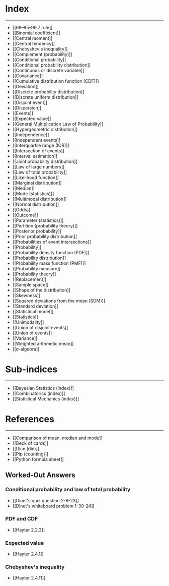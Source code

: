 # Index
---
- [[68–95–99.7 rule]]
- [[Binomial coefficient]]
- [[Central moment]]
- [[Central tendency]]
- [[Chebyshev's inequality]]
- [[Complement (probability)]]
- [[Conditional probability]]
- [[Conditional probability distribution]]
- [[Continuous or discrete variable]]
- [[Covariance]]
- [[Cumulative distribution function (CDF)]]
- [[Deviation]]
- [[Discrete probability distribution]]
- [[Discrete uniform distribution]]
- [[Disjoint event]]
- [[Dispersion]]
- [[Events]]
- [[Expected value]]
- [[General Multiplication Law of Probability]]
- [[Hypergeometric distribution]]
- [[Independence]]
- [[Independent events]]
- [[Interquartile range (IQR)]]
- [[Intersection of events]]
- [[Interval estimation]]
- [[Joint probability distribution]]
- [[Law of large numbers]]
- [[Law of total probability]]
- [[Likelihood function]]
- [[Marginal distribution]]
- [[Median]]
- [[Mode (statistics)]]
- [[Multimodal distribution]]
- [[Normal distribution]]
- [[Odds]]
- [[Outcome]]
- [[Parameter (statistics)]]
- [[Partition (probability theory)]]
- [[Posterior probability]]
- [[Prior probability distribution]]
- [[Probabilities of event intersections]]
- [[Probability]]
- [[Probability density function (PDF)]]
- [[Probability distribution]]
- [[Probability mass function (PMF)]]
- [[Probability measure]]
- [[Probability theory]]
- [[Replacement]]
- [[Sample space]]
- [[Shape of the distribution]]
- [[Skewness]]
- [[Squared deviations from the mean (SDM)]]
- [[Standard deviation]]
- [[Statistical model]]
- [[Statistics]]
- [[Unimodality]]
- [[Union of disjoint events]]
- [[Union of events]]
- [[Variance]]
- [[Weighted arithmetic mean]]
- [[σ-algebra]]

# Sub-indices
---
- [[Bayesian Statistics (index)]]
- [[Combinatorics (index)]]
- [[Statistical Mechanics (index)]]

# References
---
- [[Comparison of mean, median and mode]]
- [[Deck of cards]]
- [[Dice (die)]]
- [[Pip (counting)]]
- [[Python formula sheet]]

## Worked-Out Answers
### Conditional probability and law of total probability
- [[Dinet's quiz question 2-6-23]]
- [[Dinet's whiteboard problem 1-30-24]]

### PDF and CDF
- [[Hayter 2.2.3]]

### Expected value
- [[Hayter 2.4.1]]

### Chebyshev's inequality
- [[Hayter 2.4.11]]